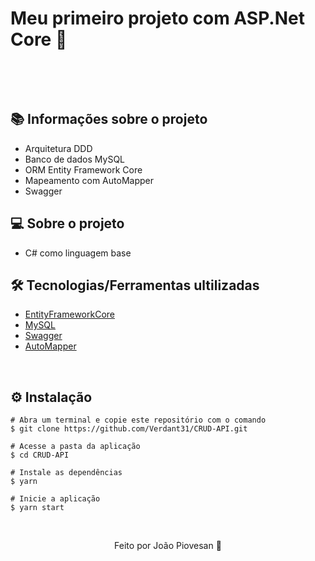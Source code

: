 # Meu primeiro projeto com ASP.Net Core 💛

&nbsp;

&nbsp;

## 📚 Informações sobre o projeto

* Arquitetura DDD
* Banco de dados MySQL
* ORM Entity Framework Core
* Mapeamento com AutoMapper
* Swagger
&nbsp;

## 💻 Sobre o projeto

* C# como linguagem base

## 🛠️ Tecnologias/Ferramentas ultilizadas

* [EntityFrameworkCore](https://www.nuget.org/packages/Microsoft.EntityFrameworkCore)
* [MySQL](https://www.mysql.com/)
* [Swagger](https://swagger.io/)
* [AutoMapper](https://automapper.org/)

&nbsp;

## ⚙️ Instalação
```
# Abra um terminal e copie este repositório com o comando
$ git clone https://github.com/Verdant31/CRUD-API.git
```

```
# Acesse a pasta da aplicação
$ cd CRUD-API

# Instale as dependências
$ yarn

# Inicie a aplicação
$ yarn start

```

&nbsp;

<p align="center">Feito por João Piovesan 📗</p>
